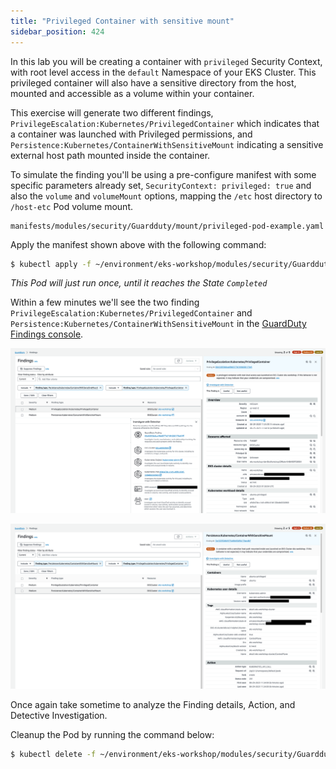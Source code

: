 ```yaml
---
title: "Privileged Container with sensitive mount"
sidebar_position: 424
---
```


In this lab you will be creating a container with `privileged` Security Context, with root level access in the `default` Namespace of your EKS Cluster. This privileged container will also have a sensitive directory from the host, mounted and accessible as a volume within your container.

This exercise will generate two different findings, `PrivilegeEscalation:Kubernetes/PrivilegedContainer` which indicates that a container was launched with Privileged permissions, and `Persistence:Kubernetes/ContainerWithSensitiveMount` indicating a sensitive external host path mounted inside the container.

To simulate the finding you'll be using a pre-configure manifest with some specific parameters already set, `SecurityContext: privileged: true` and also the `volume` and `volumeMount` options, mapping the `/etc` host directory to `/host-etc` Pod volume mount.

```file
manifests/modules/security/Guardduty/mount/privileged-pod-example.yaml
```

Apply the manifest shown above with the following command:

```bash
$ kubectl apply -f ~/environment/eks-workshop/modules/security/Guardduty/mount/privileged-pod-example.yaml
```
*This Pod will just run once, until it reaches the State `Completed`*

Within a few minutes we'll see the two finding `PrivilegeEscalation:Kubernetes/PrivilegedContainer` and `Persistence:Kubernetes/ContainerWithSensitiveMount` in the [GuardDuty Findings console](https://console.aws.amazon.com/guardduty/home#/findings).

![](assets/privileged-container.png)

![](assets/sensitive-mount.png)

Once again take sometime to analyze the Finding details, Action, and Detective Investigation.


Cleanup the Pod by running the command below:

```bash
$ kubectl delete -f ~/environment/eks-workshop/modules/security/Guardduty/mount/privileged-pod-example.yaml
```